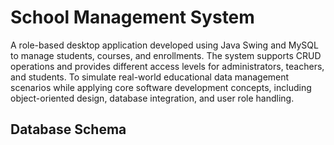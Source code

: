 # School Management System
A role-based desktop application developed using Java Swing and MySQL to manage students, courses, and enrollments. The system supports CRUD operations and provides different access levels for administrators, teachers, and students. To simulate real-world educational data management scenarios while applying core software development concepts, including object-oriented design, database integration, and user role handling.

## Database Schema 
